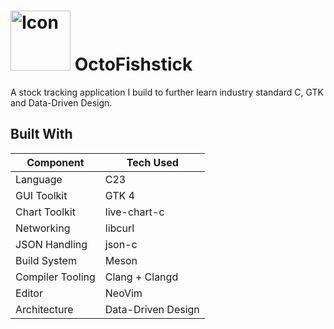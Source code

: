 # <img src="./icon.ico" alt="Icon" width="96" height="96"> OctoFishstick
A stock tracking application I build to further learn industry standard C, GTK and Data-Driven Design.

## Built With

| Component        | Tech Used           |
|------------------|---------------------|
| Language         | C23                 |
| GUI Toolkit      | GTK 4               |
| Chart Toolkit    | live-chart-c        |
| Networking       | libcurl             |
| JSON Handling    | json-c              |
| Build System     | Meson               |
| Compiler Tooling | Clang + Clangd      |
| Editor           | NeoVim              |
| Architecture     | Data-Driven Design  |
